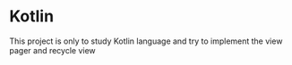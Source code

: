 # Kotlin

This project is only to study Kotlin language and try to implement the view pager and recycle view
